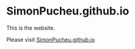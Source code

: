 # SimonPucheu.github.io

This is the website.

Please visit [SimonPucheu.github.io](https://SimonPucheu.github.io)
